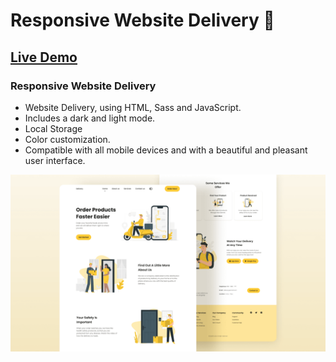 # Responsive Website Delivery 🚚
## [Live Demo](https://kimo-mo.github.io/Delivery-WebSite/)
### Responsive Website Delivery

- Website Delivery, using HTML, Sass and JavaScript.
- Includes a dark and light mode.
- Local Storage
- Color customization.
- Compatible with all mobile devices and with a beautiful and pleasant user interface.


![Delivery website](/preview.png)

